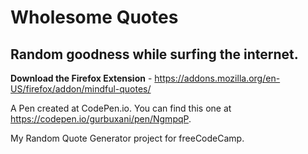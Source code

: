 Wholesome Quotes
=================
Random goodness while surfing the internet.
-----------------------

**Download the Firefox Extension** - https://addons.mozilla.org/en-US/firefox/addon/mindful-quotes/

A Pen created at CodePen.io. You can find this one at https://codepen.io/gurbuxani/pen/NgmpqP.

 My Random Quote Generator project for freeCodeCamp. 
